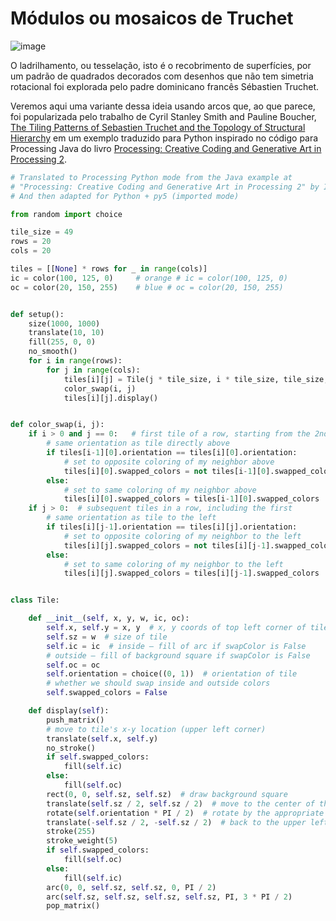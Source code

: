 # Módulos ou mosaicos de Truchet

![image](https://user-images.githubusercontent.com/3694604/188502514-5a8412cd-421f-40f1-a845-02d597c386cc.png)

O ladrilhamento, ou tesselação, isto é o recobrimento de superfícies, por um padrão de quadrados decorados com desenhos que não tem simetria rotacional foi explorada pelo padre dominicano francês Sébastien Truchet.

Veremos aqui uma variante dessa ideia usando arcos que, ao que parece, foi popularizada pelo trabalho de Cyril Stanley Smith and Pauline Boucher, [The Tiling Patterns of Sebastien Truchet and the Topology of Structural Hierarchy](https://www.jstor.org/stable/1578535?origin=crossref&seq=1#metadata_info_tab_contents) em um exemplo traduzido para Python inspirado no código para Processing Java do livro [Processing: Creative Coding and Generative Art in Processing 2](https://rd.springer.com/book/10.1007/978-1-4302-4465-3).


```python
# Translated to Processing Python mode from the Java example at
# "Processing: Creative Coding and Generative Art in Processing 2" by Ira Greenberg, Dianna Xu, Deepak Kumar
# And then adapted for Python + py5 (imported mode)

from random import choice

tile_size = 49
rows = 20
cols = 20

tiles = [[None] * rows for _ in range(cols)]
ic = color(100, 125, 0)     # orange # ic = color(100, 125, 0)
oc = color(20, 150, 255)    # blue # oc = color(20, 150, 255)


def setup():
    size(1000, 1000)
    translate(10, 10)
    fill(255, 0, 0)
    no_smooth()
    for i in range(rows):
        for j in range(cols):
            tiles[i][j] = Tile(j * tile_size, i * tile_size, tile_size, ic, oc)
            color_swap(i, j)
            tiles[i][j].display()


def color_swap(i, j):
    if i > 0 and j == 0:   # first tile of a row, starting from the 2nd row
        # same orientation as tile directly above
        if tiles[i-1][0].orientation == tiles[i][0].orientation:
            # set to opposite coloring of my neighbor above
            tiles[i][0].swapped_colors = not tiles[i-1][0].swapped_colors
        else:
            # set to same coloring of my neighbor above
            tiles[i][0].swapped_colors = tiles[i-1][0].swapped_colors
    if j > 0:  # subsequent tiles in a row, including the first
        # same orientation as tile to the left
        if tiles[i][j-1].orientation == tiles[i][j].orientation:
            # set to opposite coloring of my neighbor to the left
            tiles[i][j].swapped_colors = not tiles[i][j-1].swapped_colors
        else:
            # set to same coloring of my neighbor to the left
            tiles[i][j].swapped_colors = tiles[i][j-1].swapped_colors


class Tile:

    def __init__(self, x, y, w, ic, oc):
        self.x, self.y = x, y  # x, y coords of top left corner of tile
        self.sz = w  # size of tile
        self.ic = ic  # inside – fill of arc if swapColor is False
        # outside – fill of background square if swapColor is False
        self.oc = oc
        self.orientation = choice((0, 1))  # orientation of tile
        # whether we should swap inside and outside colors
        self.swapped_colors = False

    def display(self):
        push_matrix()
        # move to tile's x-y location (upper left corner)
        translate(self.x, self.y)
        no_stroke()
        if self.swapped_colors:
            fill(self.ic)
        else:
            fill(self.oc)
        rect(0, 0, self.sz, self.sz)  # draw background square
        translate(self.sz / 2, self.sz / 2)  # move to the center of the tile
        rotate(self.orientation * PI / 2)  # rotate by the appropriate angle
        translate(-self.sz / 2, -self.sz / 2)  # back to the upper left corner
        stroke(255)
        stroke_weight(5)
        if self.swapped_colors:
            fill(self.oc)
        else:
            fill(self.ic)
        arc(0, 0, self.sz, self.sz, 0, PI / 2)
        arc(self.sz, self.sz, self.sz, self.sz, PI, 3 * PI / 2)
        pop_matrix()

```
